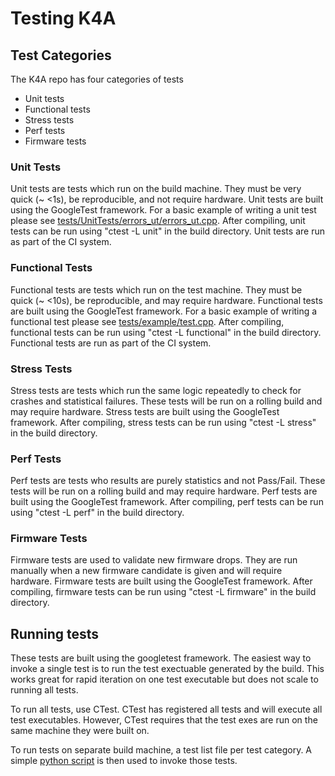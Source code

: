 # Testing K4A

## Test Categories

The K4A repo has four categories of tests

* Unit tests
* Functional tests
* Stress tests
* Perf tests
* Firmware tests

### Unit Tests

Unit tests are tests which run on the build machine. They must be very quick
(~ <1s), be reproducible, and not require hardware. Unit tests are built
using the GoogleTest framework. For a basic example of writing a unit test
please see
[tests/UnitTests/errors_ut/errors_ut.cpp](../tests/UnitTests/errors_ut/errors_ut.cpp).
After compiling, unit tests can be run using "ctest -L unit" in the build
directory. Unit tests are run as part of the CI system.

### Functional Tests

Functional tests are tests which run on the test machine. They must be quick
(~ <10s), be reproducible, and may require hardware. Functional tests are
built using the GoogleTest framework. For a basic example of writing a
functional test please see
[tests/example/test.cpp](../tests/example/test.cpp). After compiling,
functional tests can be run using "ctest -L functional" in the build
directory. Functional tests are run as part of the CI system.

### Stress Tests

Stress tests are tests which run the same logic repeatedly to check for
crashes and statistical failures. These tests will be run on a rolling build
and may require hardware. Stress tests are built using the GoogleTest
framework. After compiling, stress tests can be run using "ctest -L stress"
in the build directory.

### Perf Tests

Perf tests are tests who results are purely statistics and not Pass/Fail.
These tests will be run on a rolling build and may require hardware. Perf
tests are built using the GoogleTest framework. After compiling, perf tests
can be run using "ctest -L perf" in the build directory.

### Firmware Tests

Firmware tests are used to validate new firmware drops. They are run manually
when a new firmware candidate is given and will require hardware. Firmware
tests are built using the GoogleTest framework. After compiling, firmware tests
can be run using "ctest -L firmware" in the build directory.

## Running tests

These tests are built using the googletest framework. The easiest way to
invoke a single test is to run the test exectuable generated by the build.
This works great for rapid iteration on one test executable but does not
scale to running all tests.

To run all tests, use CTest. CTest has registered all tests and will execute
all test executables. However, CTest requires that the test exes are run on
the same machine they were built on.

To run tests on separate build machine, a test list file per test category. A
simple [python script](../scripts/RunTestList.py) is then used to invoke
those tests.
